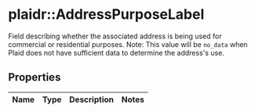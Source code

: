# plaidr::AddressPurposeLabel

Field describing whether the associated address is being used for commercial or residential purposes.  Note: This value will be `no_data` when Plaid does not have sufficient data to determine the address's use.

## Properties
Name | Type | Description | Notes
------------ | ------------- | ------------- | -------------


